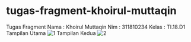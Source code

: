 # tugas-fragment-khoirul-muttaqin
Tugas Fragment Nama : Khoirul Muttaqin Nim : 311810234 Kelas : TI.18.D1 
Tampilan Utama 
![1](https://user-images.githubusercontent.com/60081182/115152650-1b66db00-a09c-11eb-869d-3f54a0c821de.JPG)
Tampilan Kedua
![2](https://user-images.githubusercontent.com/60081182/115152654-1d309e80-a09c-11eb-9495-037403335a3a.JPG)
